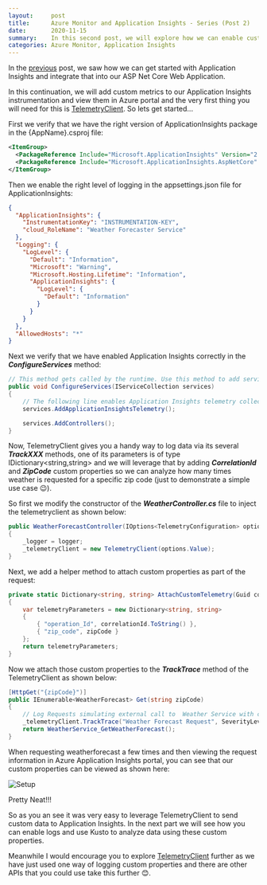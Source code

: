 ```yaml
---
layout:     post
title:      Azure Monitor and Application Insights - Series (Post 2)
date:       2020-11-15
summary:    In this second post, we will explore how we can enable custom metrics in Application Insights.
categories: Azure Monitor, Application Insights
---
```


In the [previous]({{site.url}}/AzureMonitor-AppInsights-1) post, we saw how we can get started with Application Insights and integrate that into our ASP Net Core Web Application.

In this continuation, we will add custom metrics to our Application Insights instrumentation and view them in Azure portal and the very first thing you will need for this is [TelemetryClient](https://docs.microsoft.com/en-us/azure/azure-monitor/app/api-custom-events-metrics). So lets get started...

First we verify that we have the right version of ApplicationInsights package in the {AppName}.csproj file:

~~~xml
<ItemGroup>
  <PackageReference Include="Microsoft.ApplicationInsights" Version="2.15.0" />
  <PackageReference Include="Microsoft.ApplicationInsights.AspNetCore" Version="2.15.0" />
</ItemGroup>
~~~

Then we enable the right level of logging in the appsettings.json file for ApplicationInsights:

~~~json
{
  "ApplicationInsights": {
    "InstrumentationKey": "INSTRUMENTATION-KEY",
    "cloud_RoleName": "Weather Forecaster Service"
  },
  "Logging": {
    "LogLevel": {
      "Default": "Information",
      "Microsoft": "Warning",
      "Microsoft.Hosting.Lifetime": "Information",
      "ApplicationInsights": {
        "LogLevel": {
          "Default": "Information"
        }
      }
    }
  },
  "AllowedHosts": "*"
}
~~~

Next we verify that we have enabled Application Insights correctly in the ***ConfigureServices*** method:

~~~csharp
// This method gets called by the runtime. Use this method to add services to the container.
public void ConfigureServices(IServiceCollection services)
{
    // The following line enables Application Insights telemetry collection.
    services.AddApplicationInsightsTelemetry();

    services.AddControllers();
}
~~~

Now, TelemetryClient gives you a handy way to log  data via its several ***TrackXXX*** methods, one of its parameters is of type IDictionary<string,string> and we will leverage that by adding ***CorrelationId*** and ***ZipCode*** custom properties so we can analyze how many times weather is requested for a specific zip code (just to demonstrate a simple use case 😉).

So first we modify the constructor of the ***WeatherController.cs*** file to inject the telemetryclient as shown below:

~~~csharp
public WeatherForecastController(IOptions<TelemetryConfiguration> options, ILogger<WeatherForecastController> logger)
{
    _logger = logger;
    _telemetryClient = new TelemetryClient(options.Value);
}
~~~

Next, we add a helper method to attach custom properties as part of the request:

~~~csharp
private static Dictionary<string, string> AttachCustomTelemetry(Guid correlationId, string zipCode)
{
    var telemetryParameters = new Dictionary<string, string>
    {
        { "operation_Id", correlationId.ToString() },
        { "zip_code", zipCode }
    };
    return telemetryParameters;
}
~~~

Now we attach those custom properties to the ***TrackTrace*** method of the TelemetryClient as shown below:

~~~csharp
[HttpGet("{zipCode}")]
public IEnumerable<WeatherForecast> Get(string zipCode)
{
    // Log Requests simulating external call to  Weather Service with custom telemetry
    _telemetryClient.TrackTrace("Weather Forecast Request", SeverityLevel.Information, AttachCustomTelemetry(Guid.NewGuid(), zipCode));
    return WeatherService_GetWeatherForecast();
}
~~~

When requesting weatherforecast a few times and then viewing the request information in Azure Application Insights portal, you can see that our custom properties can be viewed as shown here:

![Setup]({{site.url}}/images/CustomMetrics-3.png)

Pretty Neat!!!

So as you an see it was very easy to leverage TelemetryClient to send custom data to Application Insights. In the next part we will see how you can enable logs and use Kusto to analyze data using these custom properties.

Meanwhile I would encourage you to explore [TelemetryClient](https://docs.microsoft.com/en-us/azure/azure-monitor/app/api-custom-events-metrics#prep) further as we have just used one way of logging custom properties and there are other APIs that you could use take this further 😊.